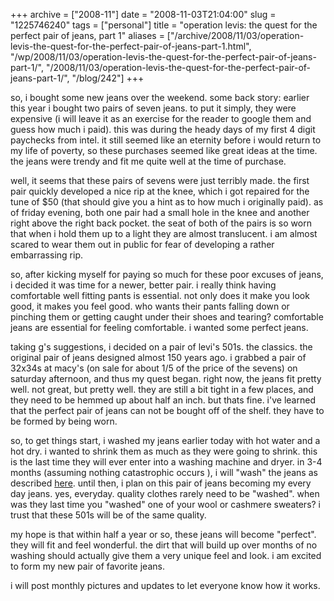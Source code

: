 +++
archive = ["2008-11"]
date = "2008-11-03T21:04:00"
slug = "1225746240"
tags = ["personal"]
title = "operation levis: the quest for the perfect pair of jeans, part 1"
aliases = ["/archive/2008/11/03/operation-levis-the-quest-for-the-perfect-pair-of-jeans-part-1.html", "/wp/2008/11/03/operation-levis-the-quest-for-the-perfect-pair-of-jeans-part-1/", "/2008/11/03/operation-levis-the-quest-for-the-perfect-pair-of-jeans-part-1/", "/blog/242"]
+++

so, i bought some new jeans over the weekend. some back story: earlier
this year i bought two pairs of seven jeans. to put it simply, they were
expensive (i will leave it as an exercise for the reader to google them
and guess how much i paid). this was during the heady days of my first
4 digit paychecks from intel. it still seemed like an eternity before
i would return to my life of poverty, so these purchases seemed like great
ideas at the time. the jeans were trendy and fit me quite well at the time
of purchase.

well, it seems that these pairs of sevens were just terribly made. the
first pair quickly developed a nice rip at the knee, which i got repaired
for the tune of $50 (that should give you a hint as to how much
i originally paid). as of friday evening, both one pair had a small hole
in the knee and another right above the right back pocket. the seat of
both of the pairs is so worn that when i hold them up to a light they are
almost translucent. i am almost scared to wear them out in public for fear
of developing a rather embarrassing rip.

so, after kicking myself for paying so much for these poor excuses of
jeans, i decided it was time for a newer, better pair. i really think
having comfortable well fitting pants is essential. not only does it make
you look good, it makes you feel good. who wants their pants falling down
or pinching them or getting caught under their shoes and tearing?
comfortable jeans are essential for feeling comfortable. i wanted some
perfect jeans.

taking g's suggestions, i decided on a pair of levi's 501s. the classics.
the original pair of jeans designed almost 150 years ago. i grabbed a pair
of 32x34s at macy's (on sale for about 1/5 of the price of the sevens) on
saturday afternoon, and thus my quest began. right now, the jeans fit
pretty well. not great, but pretty well. they are still a bit tight in
a few places, and they need to be hemmed up about half an inch. but thats
fine. i've learned that the perfect pair of jeans can not be bought off of
the shelf. they have to be formed by being worn.

so, to get things start, i washed my jeans earlier today with hot water
and a hot dry. i wanted to shrink them as much as they were going to
shrink. this is the last time they will ever enter into a washing machine
and dryer. in 3-4 months (assuming nothing catastrophic occurs ), i will
"wash" the jeans as described [here][1]. until then, i plan on this pair
of jeans becoming my every day jeans. yes, everyday. quality clothes
rarely need to be "washed". when was they last time you "washed" one of
your wool or cashmere sweaters? i trust that these 501s will be of the
same quality.

my hope is that within half a year or so, these jeans will become
"perfect". they will fit and feel wonderful. the dirt that will build up
over months of no washing should actually give them a very unique feel and
look. i am excited to form my new pair of favorite jeans.

i will post monthly pictures and updates to let everyone know how it
works.

[1]: http://acontinuouslean.com/2008/09/29/acl-advisor-how-to-wash-your-denim/

